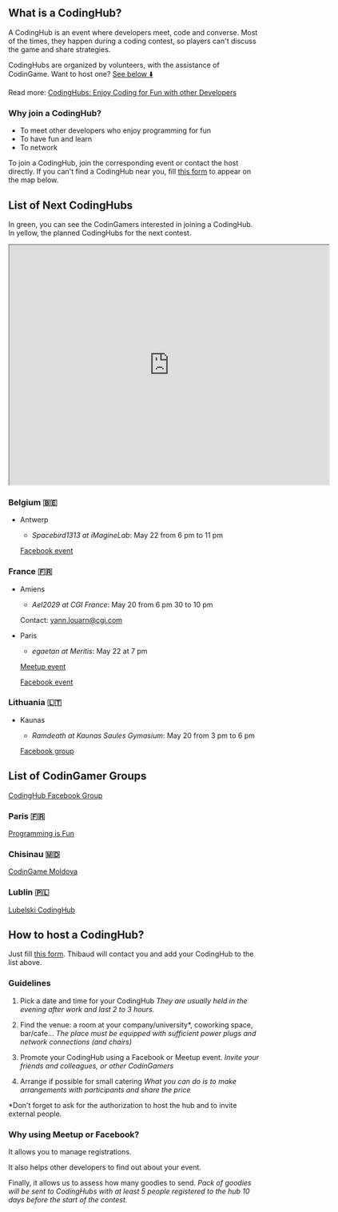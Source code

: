 ## What is a CodingHub?

A CodingHub is an event where developers meet, code and converse. Most of the times, they happen during a coding contest, so players can't discuss the game and share strategies.

CodingHubs are organized by volunteers, with the assistance of CodinGame. Want to host one? [See below ⬇️](pages/community/hub.md#host)

Read more:
[CodingHubs: Enjoy Coding for Fun with other Developers](https://www.codingame.com/blog/codinghubs-enjoy-coding-developers/)

### Why join a CodingHub?

- To meet other developers who enjoy programming for fun
- To have fun and learn
- To network

To join a CodingHub, join the corresponding event or contact the host directly. If you can't find a CodingHub near you, fill [this form](https://codingame.typeform.com/to/aIhWPc) to appear on the map below.

## List of Next CodingHubs

In green, you can see the CodinGamers interested in joining a CodingHub. In yellow, the planned CodingHubs for the next contest.

<iframe src="https://www.google.com/maps/d/embed?mid=1XWOYtGjzzsovaq8TXWHXJTZl2tqf8K0A" width="640" height="480"></iframe>

### Belgium 🇧🇪

- Antwerp

	- *Spacebird1313 at iMagineLab*: May 22 from 6 pm to 11 pm
	
	[Facebook event](https://www.facebook.com/events/2263567717022435/)

### France 🇫🇷

- Amiens

	- *Ael2029 at CGI France*: May 20 from 6 pm 30 to 10 pm
	
	Contact: yann.louarn@cgi.com

- Paris

	- *egaetan at Meritis*: May 22 at 7 pm
	
	[Meetup event](https://www.meetup.com/Meetup-Meritis/events/261011163/)
	
	[Facebook event](https://www.facebook.com/events/2290872874519191/)

### Lithuania 🇱🇹

- Kaunas
	
	- *Ramdeath at Kaunas Saules Gymasium*: May 20 from 3 pm to 6 pm
	
	[Facebook group](https://www.facebook.com/groups/680108122421462/)


## List of CodinGamer Groups

[CodingHub Facebook Group](https://www.facebook.com/groups/345333262492063/)

### Paris 🇫🇷
[Programming is Fun](https://www.meetup.com/Programming-is-Fun/)

### Chisinau 🇲🇩

[CodinGame Moldova](https://www.facebook.com/groups/1832627603638404/)

### Lublin 🇵🇱

[Lubelski CodingHub](https://www.facebook.com/lubelskicodinghub/)

## <a name="host"></a>How to host a CodingHub?

Just fill [this form](https://codingame.typeform.com/to/ihoVPP). Thibaud will contact you and add your CodingHub to the list above.

### Guidelines

1. Pick a date and time for your CodingHub
_They are usually held in the evening after work and last 2 to 3 hours._

2. Find the venue: a room at your company/university*, coworking space, bar/cafe...
_The place must be equipped with sufficient power plugs and network connections (and chairs)_

3. Promote your CodingHub using a Facebook or Meetup event.
_Invite your friends and colleagues, or other CodinGamers_

4. Arrange if possible for small catering
_What you can do is to make arrangements with participants and share the price_

*Don't forget to ask for the authorization to host the hub and to invite external people.

### Why using Meetup or Facebook?

It allows you to manage registrations.

It also helps other developers to find out about your event.

Finally, it allows us to assess how many goodies to send.
_Pack of goodies will be sent to CodingHubs with at least 5 people registered to the hub 10 days before the start of the contest._
